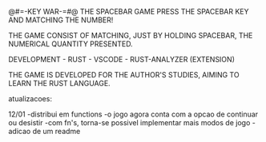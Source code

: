 @#=-KEY WAR-=#@
THE SPACEBAR GAME
PRESS THE SPACEBAR KEY AND MATCHING THE NUMBER!

THE GAME CONSIST OF MATCHING, JUST BY HOLDING SPACEBAR, THE NUMERICAL QUANTITY PRESENTED.

DEVELOPMENT
    - RUST
    - VSCODE
    - RUST-ANALYZER (EXTENSION)

THE GAME IS DEVELOPED FOR THE AUTHOR'S STUDIES, AIMING TO LEARN THE RUST LANGUAGE.


atualizacoes:

12/01
-distribui em functions
-o jogo agora conta com a opcao de continuar ou desistir
-com fn's, torna-se possivel implementar mais modos de jogo
-adicao de um readme